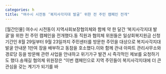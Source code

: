 ```yaml
---
categories: h
title: "여수시 시전동 ‘복지사각지대 발굴’ 위한 전 주민 캠페인 전개"
---
```

[월간인물] 여수시 시전동이 지역사회보장협의체와 함께 약 한 달간 ‘복지사각지대 발굴’을 위한 전 주민 캠페인을 전개했다.동 직원과 협의체 위원들은 일상회복지원금 신청 기간인 8월 29일부터 9월 23일까지 주민센터를 방문한 주민을 대상으로 복지사각지대 발굴 안내문 1만여 장을 배부하고 동참을 호소했다.이와 함께 관내 아파트 관리사무소와 경로당 등을 방문해 관련 사업을 안내하고 위기가구 발견 시 즉각적인 제보를 요청하기도 했다.송재길 협의체 위원장은 “이번 캠페인으로 지역 주민들이 복지사각지대에 더 큰 관심을 갖는 계기가 되기를 바